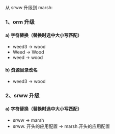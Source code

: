 从 srww 升级到 marsh:

### 1、orm 升级

#### a) 字符替换（替换时选中大小写匹配）

* weed3 -> wood
* Weed  -> Wood
* weed  -> wood

#### b) 资源目录改名

* weed3 -> wood

### 2、srww 升级 

#### a) 字符替换（替换时选中大小写匹配）

* srww -> marsh
* srww. 开头的应用配置 -> marsh.开头的应用配置 


